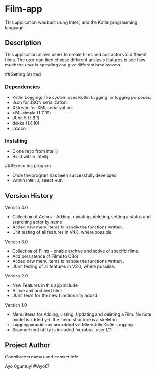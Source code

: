 # Film-app

This application was built using Intellij and the Kotlin programming language.

## Description

This application allows users to create films and add actors to different films. 
The user can then choose different analysis features to see how much the user is spending and give different breakdowns.


##Getting Started

### Dependencies

* Kotlin Logging: The system uses Kotlin Logging for logging purposes.
* Json for JSON serialization.
* XStream for XML serialization.
* slf4j-simple (1.7.36)
* JUnit 5 (5.8.1)
* dokka (1.6.10)
* jacoco

### Installing

* Clone repo from Intellij
* Build within Intellij

###Executing program

* Once the program has been successfully developed
* Within IntelliJ, select Run.

## Version History

Version 4.0
* Collection of Actors - Adding, updating, deleting, setting a status and searching actor by name
* Added new menu items to handle the functions written .
* Unit testing of all features in V4.0, where possible.

 
Version 3.0
* Collection of Films - enable archive and active of specific films.
* Add persistence of Films to CBor
* Added new menu items to handle the functions written .
* JUnit testing of all features in V3.0, where possible.

 Version 2.0 
* New Features in this app include:
* Active and archived films
* JUnit tests for the new functionality added

Version 1.0
* Menu items for Adding, Listing, Updating and deleting a Film. No note model is added yet. the menu structure is a skeleton
* Logging capabilities are added via MicroUtils Kotlin-Logging
* ScannerInput utility is included for robust user I/O



## Project Author
Contributors names and contact info

Ayo Oguntuyi @Ayo67
